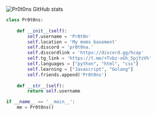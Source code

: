![Pr0t0ns GitHub stats](https://github-readme-stats.vercel.app/api?username=pr0t0ns&show_icons=true&theme=radical)
```python
class Pr0t0ns:
    
    def __init__(self):
        self.username = 'Pr0t0n'
        self.location = 'My moms basement'
        self.discord = 'pr0t0na.'
        self.discordlink = 'https://discord.gg/hcap'
        self.tg_link = 'https://t.me/+Tvbz-xGh_5pjYzVh'
        self.languages = ["python", "html", "css"]
        self.learning = ["Javascript", "Golang"]
        self.friends.append('Pr0t0ns')
        
    def __str__(self):
        return self.username

if __name__ == '__main__':
    me = Pr0t0ns()
```
